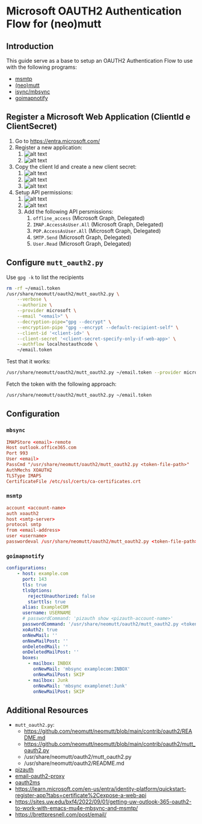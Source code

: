 # Microsoft OAUTH2 Authentication Flow for (neo)mutt

## Introduction

This guide serve as a base to setup an OAUTH2 Authentication Flow to use with the following programs:

- [msmtp](https://marlam.de/msmtp/)
- [(neo)mutt](https://neomutt.org)
- [isync/mbsync](http://isync.sourceforge.net/)
- [goimapnotify](https://gitlab.com/shackra/goimapnotify/-/tree/master)

## Register a Microsoft Web Application (ClientId e ClientSecret)

1. Go to <https://entra.microsoft.com/>
2. Register a new application:
   1. ![alt text](imgs/register_app_1.png)
   2. ![alt text](imgs/register_app_2.png)
3. Copy the client Id and create a new client secret:
   1. ![alt text](imgs/client_id.png)
   2. ![alt text](imgs/add_client_secret.png)
   3. ![alt text](imgs/client_secret_value.png)
4. Setup API permissions:
   1. ![alt text](imgs/setup_api_permissions_1.png)
   2. ![alt text](imgs/setup_api_permissions_2.png)
   3. Add the following API persmissions:
      1. `offline_access` (Microsoft Graph, Delegated)
      2. `IMAP.AccessAsUser.All` (Microsoft Graph, Delegated)
      3. `POP.AccessAsUser.All` (Microsoft Graph, Delegated)
      4. `SMTP.Send` (Microsoft Graph, Delegated)
      5. `User.Read` (Microsoft Graph, Delegated)

## Configure `mutt_oauth2.py`

Use `gpg -k` to list the recipients

```sh
rm -rf ~/email.token
/usr/share/neomutt/oauth2/mutt_oauth2.py \
    --verbose \
    --authorize \
    --provider microsoft \
    --email "<email>" \
    --decryption-pipe="gpg --decrypt" \
    --encryption-pipe "gpg --encrypt --default-recipient-self" \
    --client-id '<client-id>' \
    --client-secret '<client-secret-specify-only-if-web-app>' \
    --authflow localhostauthcode \
    ~/email.token
```

Test that it works:

```sh
/usr/share/neomutt/oauth2/mutt_oauth2.py ~/email.token --provider microsoft --verbose --test
```

Fetch the token with the following approach:

```sh
/usr/share/neomutt/oauth2/mutt_oauth2.py ~/email.token
```

## Configuration

### `mbsync`

```conf
IMAPStore <email>-remote
Host outlook.office365.com
Port 993
User <email>
PassCmd "/usr/share/neomutt/oauth2/mutt_oauth2.py <token-file-path>"
AuthMechs XOAUTH2
TLSType IMAPS
CertificateFile /etc/ssl/certs/ca-certificates.crt
```

### `msmtp`

```conf
account <account-name>
auth xoauth2
host <smtp-server>
protocol smtp
from <email-address>
user <username>
passwordeval /usr/share/neomutt/oauth2/mutt_oauth2.py <token-file-path>
```

### `goimapnotify`

```yaml
configurations:
    - host: example.com
      port: 143
      tls: true
      tlsOptions:
        rejectUnauthorized: false
        starttls: true
      alias: ExampleCOM
      username: USERNAME
      # passwordCommand: 'pizauth show <pizauth-account-name>'
      passwordCommand: '/usr/share/neomutt/oauth2/mutt_oauth2.py <token-file-path>'
      xoAuth2: true
      onNewMail: ''
      onNewMailPost: ''
      onDeletedMail: ''
      onDeletedMailPost: ''
      boxes:
        - mailbox: INBOX
          onNewMail: 'mbsync examplecom:INBOX'
          onNewMailPost: SKIP
        - mailbox: Junk
          onNewMail: 'mbsync examplenet:Junk'
          onNewMailPost: SKIP
```

## Additional Resources

- `mutt_oauth2.py`:
  - <https://github.com/neomutt/neomutt/blob/main/contrib/oauth2/README.md>
  - <https://github.com/neomutt/neomutt/blob/main/contrib/oauth2/mutt_oauth2.py>
  - /usr/share/neomutt/oauth2/mutt_oauth2.py
  - /usr/share/neomutt/oauth2/README.md
- [pizauth](https://github.com/ltratt/pizauth)
- [email-oauth2-proxy](https://github.com/simonrob/email-oauth2-proxy)
- [oauth2ms](https://github.com/harishkrupo/oauth2ms)
- <https://learn.microsoft.com/en-us/entra/identity-platform/quickstart-register-app?tabs=certificate%2Cexpose-a-web-api>
- <https://sites.uw.edu/bxf4/2022/09/01/getting-uw-outlook-365-oauth2-to-work-with-emacs-mu4e-mbsync-and-msmtp/>
- <https://brettpresnell.com/post/email/>
